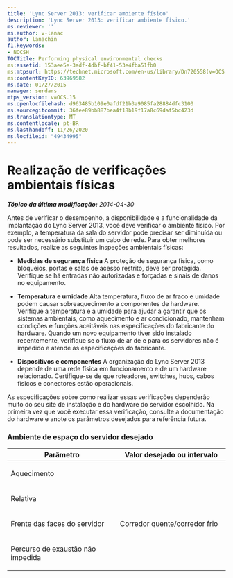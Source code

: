 ```yaml
---
title: 'Lync Server 2013: verificar ambiente físico'
description: 'Lync Server 2013: verificar ambiente físico.'
ms.reviewer: ''
ms.author: v-lanac
author: lanachin
f1.keywords:
- NOCSH
TOCTitle: Performing physical environmental checks
ms:assetid: 153aee5e-3adf-4dbf-bf41-53e4fba51fb0
ms:mtpsurl: https://technet.microsoft.com/en-us/library/Dn720558(v=OCS.15)
ms:contentKeyID: 63969582
ms.date: 01/27/2015
manager: serdars
mtps_version: v=OCS.15
ms.openlocfilehash: d963485b109e0afdf21b3a9085fa28884dfc3100
ms.sourcegitcommit: 36fee89bb887bea4f18b19f17a8c69daf5bc423d
ms.translationtype: MT
ms.contentlocale: pt-BR
ms.lasthandoff: 11/26/2020
ms.locfileid: "49434995"
---
```

# <a name="performing-physical-environmental-checks"></a>Realização de verificações ambientais físicas

<div data-xmlns="http://www.w3.org/1999/xhtml">

<div class="topic" data-xmlns="http://www.w3.org/1999/xhtml" data-msxsl="urn:schemas-microsoft-com:xslt" data-cs="https://msdn.microsoft.com/">

<div data-asp="https://msdn2.microsoft.com/asp">



</div>

<div id="mainSection">

<div id="mainBody">

<span> </span>

_**Tópico da última modificação:** 2014-04-30_

Antes de verificar o desempenho, a disponibilidade e a funcionalidade da implantação do Lync Server 2013, você deve verificar o ambiente físico. Por exemplo, a temperatura da sala do servidor pode precisar ser diminuída ou pode ser necessário substituir um cabo de rede. Para obter melhores resultados, realize as seguintes inspeções ambientais físicas:

  - **Medidas de segurança física**   A proteção de segurança física, como bloqueios, portas e salas de acesso restrito, deve ser protegida. Verifique se há entradas não autorizadas e forçadas e sinais de danos no equipamento.

  - **Temperatura e umidade**   Alta temperatura, fluxo de ar fraco e umidade podem causar sobreaquecimento a componentes de hardware. Verifique a temperatura e a umidade para ajudar a garantir que os sistemas ambientais, como aquecimento e ar condicionado, mantenham condições e funções aceitáveis nas especificações do fabricante do hardware. Quando um novo equipamento tiver sido instalado recentemente, verifique se o fluxo de ar de e para os servidores não é impedido e atende às especificações do fabricante.

  - **Dispositivos e componentes**   A organização do Lync Server 2013 depende de uma rede física em funcionamento e de um hardware relacionado. Certifique-se de que roteadores, switches, hubs, cabos físicos e conectores estão operacionais.

As especificações sobre como realizar essas verificações dependerão muito do seu site de instalação e do hardware do servidor escolhido. Na primeira vez que você executar essa verificação, consulte a documentação do hardware e anote os parâmetros desejados para referência futura.

### <a name="desired-server-space-environment"></a>Ambiente de espaço do servidor desejado

<table>
<colgroup>
<col style="width: 50%" />
<col style="width: 50%" />
</colgroup>
<thead>
<tr class="header">
<th>Parâmetro</th>
<th>Valor desejado ou intervalo</th>
</tr>
</thead>
<tbody>
<tr class="odd">
<td><p>Aquecimento</p></td>
<td></td>
</tr>
<tr class="even">
<td><p>Relativa</p></td>
<td></td>
</tr>
<tr class="odd">
<td><p>Frente das faces do servidor</p></td>
<td><p>Corredor quente/corredor frio</p></td>
</tr>
<tr class="even">
<td><p>Percurso de exaustão não impedida</p></td>
<td></td>
</tr>
</tbody>
</table>


</div>

<span> </span>

</div>

</div>

</div>

